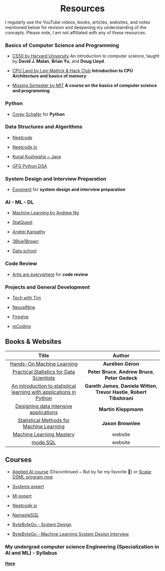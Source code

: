 <h1 align="center"> Resources </h1>

I regularly use the YouTube videos, books, articles, websites, and notes mentioned below for revision and deepening my understanding of the concepts. Please note, I am not affiliated with any of these resources.

### Basics of Computer Science and Programming

- [CS50 by Harvard University](https://pll.harvard.edu/course/cs50-introduction-computer-science) An introduction to computer science, taught by **David J. Malan**, **Brian Yu**, and **Doug Lloyd**.

- [CPU Land by Lexi Mattick & Hack Club](https://cpu.land/) **Introduction to CPU Architecture and basics of memory**

- [Missing Semester by MIT](https://missing.csail.mit.edu/) **A course on the basics of computer science and programming**

### Python

- [Corey Schafer](https://www.youtube.com/@coreyms) for **Python**

### Data Structures and Algorithms

- [Neetcode](https://www.youtube.com/@NeetCode)

- [Neetcode Io](https://www.youtube.com/@NeetCodeIO)

- [Kunal Kushwaha ~ Java](https://www.youtube.com/playlist?list=PL9gnSGHSqcnr_DxHsP7AW9ftq0AtAyYqJ)

- [GFG Python DSA](https://www.geeksforgeeks.org/courses/Data-Structures-With-Python)

### System Design and Interview Preparation

- [Exponent](https://www.youtube.com/@tryexponent) for **system design and interview preparation**

### AI - ML - DL

- [Machine Learning by Andrew Ng](https://www.coursera.org/learn/machine-learning) 

- [StatQuest](https://www.youtube.com/channel/UCtYLUTtgS3k1Fg4y5tAhLbw)

- [Andrej Karpathy](https://www.youtube.com/@AndrejKarpathy/featured)

- [3Blue1Brown](https://www.youtube.com/channel/UCYO_jab_esuFRV4b17AJtAw)

- [Data school](https://www.youtube.com/@dataschool)

### Code Review

- [Ants are everywhere](https://www.youtube.com/@ants_are_everywhere) for **code review**

### Projects and General Development

- [Tech with Tim](https://www.youtube.com/@TechWithTim)

- [NeuralNine](https://www.youtube.com/@NeuralNine)

- [Fireship](https://www.youtube.com/@Fireship)

- [mCoding](https://www.youtube.com/@mCoding) 

## Books & Websites

| Title | Author |
| :---: | :---: | 
| [Hands-On Machine Learning](https://www.amazon.com/Hands-Machine-Learning-Scikit-Learn-TensorFlow/dp/1098125975/ref=sr_1_1?crid=3CDP8TML7C51S&keywords=Machine+learning&qid=1668994456&s=books&sprefix=machine+lear%2Cstripbooks-intl-ship%2C966&sr=1-1) | **Aurélien Géron** |
| [Practical Statistics for Data Scientists](https://www.amazon.in/Practical-Statistics-Data-Scientists-2e/dp/149207294X) | **Peter Bruce**, **Andrew Bruce**, **Peter Gedeck** |
| [An introduction to statistical learning with applications in Python](https://www.statlearning.com/) | **Gareth James**, **Daniela Witten**, **Trevor Hastie**, **Robert Tibshirani** |
| [Designing data intensive applications](https://www.amazon.in/Designing-Data-Intensive-Applications-Reliable-Maintainable/dp/9352135245) | **Martin Kleppmann** |
| [Statistical Methods for Machine Learning](https://machinelearningmastery.com/statistics_for_machine_learning/) | **Jason Brownlee** |
|[Machine Learning Mastery](https://machinelearningmastery.com/) | website |
| [mode SQL](https://mode.com/sql-tutorial/) | website|

## Courses

- [Applied AI course](https://www.appliedaicourse.com/) (Discontinued ~ But by far my favorite 💖) or [Scalar DSML program now](https://www.scaler.com/data-science-course/)

- [Systems expert](https://www.algoexpert.io/systems/product)

- [Ml expert](https://www.algoexpert.io/machine-learning/product)

- [Neetcode io](https://neetcode.io/courses)

- [NamasteSQL](https://www.namastesql.com/)

- [ByteByteGo - System Design](https://bytebytego.com/)

- [ByteByteGo - Machine Learning System Design Interview](https://bytebytego.com/intro/machine-learning-system-design-interview)

### My undergrad computer science Engineering (Specialization in AI and ML) - Syllabus

**[Here](https://outrageous-collarbone-1c8.notion.site/B-Tech-CSE-AIML-Syllabus-13ebe8768a0a8020bcd1eeaee9558ff5?pvs=4)**
